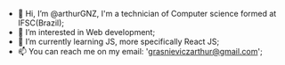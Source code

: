 - 👋 Hi, I’m @arthurGNZ, I'm a technician of Computer science formed at IFSC(Brazil);
- 👀 I’m interested in Web development;
- 🌱 I’m currently learning JS, more specifically React JS;
- 📫 You can reach me on my email: 'grasnieviczarthur@gmail.com';
